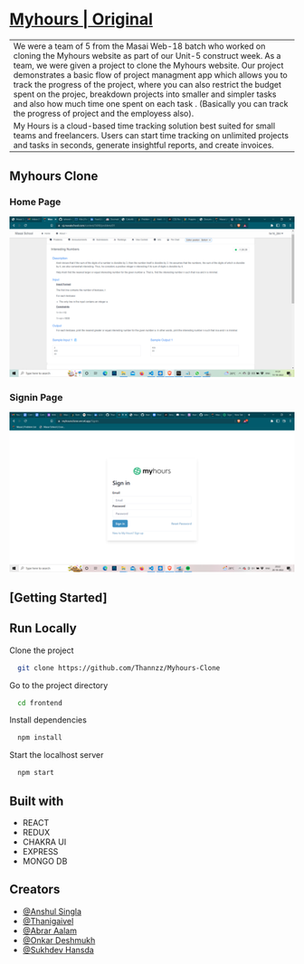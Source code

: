 # [Myhours | Original](https://myhours.com/)

<table>
<tr>
<td>
We were a team of 5 from the Masai Web-18 batch who worked on cloning the Myhours website as part of our Unit-5 construct week. As a team, we were given a project to clone the Myhours website. Our project demonstrates a basic flow of  project managment app which allows you to track the progress of the project, where you can also restrict the budget spent on the projec, breakdown projects into smaller and simpler tasks and also how much time one spent on each task . (Basically you can track the progress of project and the employess also).
</td>
</tr>
<tr>
<td>
My Hours is a cloud-based time tracking solution best suited for small teams and freelancers. Users can start time tracking on unlimited projects and tasks in seconds, generate insightful reports, and create invoices.
</td>
</tr>
</table>

## Myhours Clone

### Home Page

![](<./screenshots/Screenshot%20(626).png>)

### Signin Page

![](./screenshots/signin.png)

## [Getting Started]

## Run Locally

Clone the project

```bash
  git clone https://github.com/Thannzz/Myhours-Clone
```

Go to the project directory

```bash
  cd frontend
```

Install dependencies

```bash
  npm install
```

Start the localhost server

```bash
  npm start
```

## Built with

- REACT
- REDUX
- CHAKRA UI
- EXPRESS
- MONGO DB

## Creators

- [@Anshul Singla](https://github.com/Anshul-Singla)
- [@Thanigaivel](https://github.com/Thannzz)
- [@Abrar Aalam](https://github.com/Abrar2003)
- [@Onkar Deshmukh](https://github.com/Onkar271998)
- [@Sukhdev Hansda](https://github.com/imsukhdevhansda)
